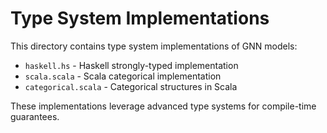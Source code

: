 # Type System Implementations

This directory contains type system implementations of GNN models:

- `haskell.hs` - Haskell strongly-typed implementation
- `scala.scala` - Scala categorical implementation
- `categorical.scala` - Categorical structures in Scala

These implementations leverage advanced type systems for compile-time guarantees.
